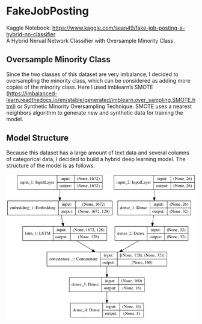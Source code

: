 # FakeJobPosting
Kaggle Notebook: https://www.kaggle.com/sean49/fake-job-posting-a-hybrid-nn-classifier \
A Hybrid Nerual Network Classifier with Oversample Minority Class.

## Oversample Minority Class
Since the two classes of this dataset are very imbalance, I decided to oversampling the minority class, which can be considered as adding more copies of the minority class. Here I used imblearn’s SMOTE (https://imbalanced-learn.readthedocs.io/en/stable/generated/imblearn.over_sampling.SMOTE.html) or Synthetic Minority Oversampling Technique. SMOTE uses a nearest neighbors algorithm to generate new and synthetic data for training the model.

## Model Structure
Because this dataset has a large amount of text data and several columns of categorical data, I decided to build a hybrid deep learning model. The structure of the model is as follows: 

![Model](https://raw.githubusercontent.com/xga0/fakeJobPosting/master/model_plot3.png)

